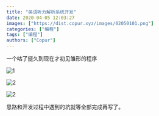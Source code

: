 ```yaml
---
title: "英语听力解析系统开发"
date: 2020-04-05 12:03:27
images: ["https://dist.copur.xyz/images/02050101.png"]
categories: ["编程"]
tags: ["编程"]
authors: ["Copur"]
---
```


一个咕了挺久到现在才初见雏形的程序
<!-- more -->
![1](https://dist.copur.xyz/images/02050101.png)

![2](https://dist.copur.xyz/images/02050102.png)

![2](https://dist.copur.xyz/images/02050103.png)

思路和开发过程中遇到的坑就等全部完成再写了。

